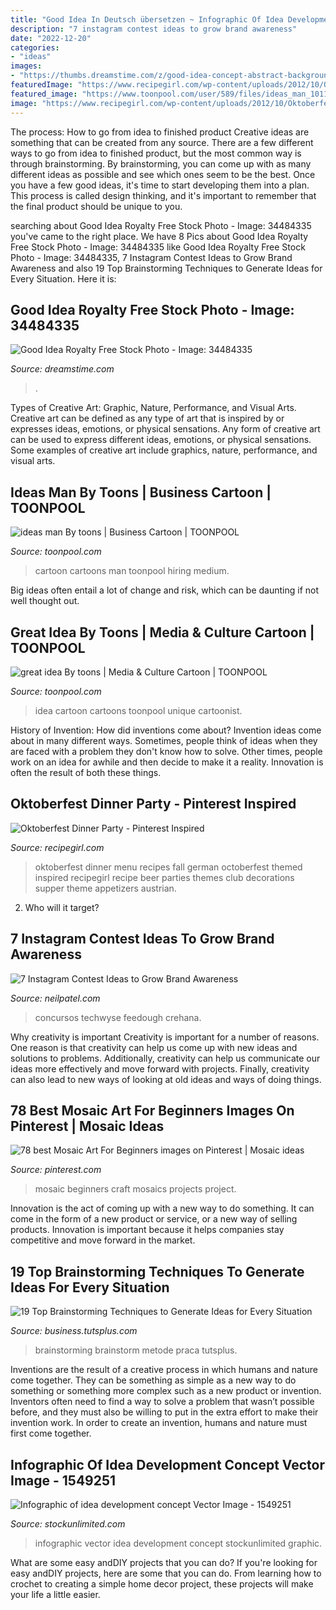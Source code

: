 ```yaml
---
title: "Good Idea In Deutsch übersetzen ~ Infographic Of Idea Development Concept Vector Image"
description: "7 instagram contest ideas to grow brand awareness"
date: "2022-12-20"
categories:
- "ideas"
images:
- "https://thumbs.dreamstime.com/z/good-idea-concept-abstract-background-34484335.jpg"
featuredImage: "https://www.recipegirl.com/wp-content/uploads/2012/10/Oktoberfest-Menu.jpg"
featured_image: "https://www.toonpool.com/user/589/files/ideas_man_1011695.jpg"
image: "https://www.recipegirl.com/wp-content/uploads/2012/10/Oktoberfest-Menu.jpg"
---
```



The process: How to go from idea to finished product
Creative ideas are something that can be created from any source. There are a few different ways to go from idea to finished product, but the most common way is through brainstorming. By brainstorming, you can come up with as many different ideas as possible and see which ones seem to be the best. Once you have a few good ideas, it's time to start developing them into a plan. This process is called design thinking, and it's important to remember that the final product should be unique to you.

	

		
searching about Good Idea Royalty Free Stock Photo - Image: 34484335 you've came to the right place. We have 8 Pics about Good Idea Royalty Free Stock Photo - Image: 34484335 like Good Idea Royalty Free Stock Photo - Image: 34484335, 7 Instagram Contest Ideas to Grow Brand Awareness and also 19 Top Brainstorming Techniques to Generate Ideas for Every Situation. Here it is:
		
    
## Good Idea Royalty Free Stock Photo - Image: 34484335

<img loading=lazy src="https://thumbs.dreamstime.com/z/good-idea-concept-abstract-background-34484335.jpg" onerror="this.onerror=null;this.src='https://tse3.mm.bing.net/th?id=OIP.nw054MQbJAi3cz-ptIW1UwHaH6&amp;pid=15.1';" alt="Good Idea Royalty Free Stock Photo - Image: 34484335">

_Source: dreamstime.com_

>. 

	

Types of Creative Art: Graphic, Nature, Performance, and Visual Arts.
Creative art can be defined as any type of art that is inspired by or expresses ideas, emotions, or physical sensations. Any form of creative art can be used to express different ideas, emotions, or physical sensations. Some examples of creative art include graphics, nature, performance, and visual arts.

    
## Ideas Man By Toons | Business Cartoon | TOONPOOL

<img loading=lazy src="https://www.toonpool.com/user/589/files/ideas_man_1011695.jpg" onerror="this.onerror=null;this.src='https://tse2.mm.bing.net/th?id=OIP.pMsrf8W_TD2kI8e3yd0CGwHaHY&amp;pid=15.1';" alt="ideas man By toons | Business Cartoon | TOONPOOL">

_Source: toonpool.com_

>cartoon cartoons man toonpool hiring medium. 

	

Big ideas often entail a lot of change and risk, which can be daunting if not well thought out.

    
## Great Idea By Toons | Media &amp; Culture Cartoon | TOONPOOL

<img loading=lazy src="http://www.toonpool.com/user/589/files/great_idea_1701295.jpg" onerror="this.onerror=null;this.src='https://tse2.mm.bing.net/th?id=OIP.-IPYZMo7FLnBaGwnd05sEwHaHb&amp;pid=15.1';" alt="great idea By toons | Media &amp; Culture Cartoon | TOONPOOL">

_Source: toonpool.com_

>idea cartoon cartoons toonpool unique cartoonist. 

	

History of Invention: How did inventions come about?
Invention ideas come about in many different ways. Sometimes, people think of ideas when they are faced with a problem they don't know how to solve. Other times, people work on an idea for awhile and then decide to make it a reality. Innovation is often the result of both these things.

    
## Oktoberfest Dinner Party - Pinterest Inspired

<img loading=lazy src="https://www.recipegirl.com/wp-content/uploads/2012/10/Oktoberfest-Menu.jpg" onerror="this.onerror=null;this.src='https://tse4.mm.bing.net/th?id=OIP.dzj6rBZY6bsJjxWB9jXzxgHaJO&amp;pid=15.1';" alt="Oktoberfest Dinner Party - Pinterest Inspired">

_Source: recipegirl.com_

>oktoberfest dinner menu recipes fall german octoberfest themed inspired recipegirl recipe beer parties themes club decorations supper theme appetizers austrian. 

	

2) Who will it target?

    
## 7 Instagram Contest Ideas To Grow Brand Awareness

<img loading=lazy src="https://neilpatel.com/wp-content/uploads/2017/08/pasted-image-0-154.png" onerror="this.onerror=null;this.src='https://tse1.mm.bing.net/th?id=OIP.mAGsTGwSWcA7bxtoJD_FUQHaEs&amp;pid=15.1';" alt="7 Instagram Contest Ideas to Grow Brand Awareness">

_Source: neilpatel.com_

>concursos techwyse feedough crehana. 

	

Why creativity is important
Creativity is important for a number of reasons. One reason is that creativity can help us come up with new ideas and solutions to problems. Additionally, creativity can help us communicate our ideas more effectively and move forward with projects. Finally, creativity can also lead to new ways of looking at old ideas and ways of doing things.

    
## 78 Best Mosaic Art For Beginners Images On Pinterest | Mosaic Ideas

<img loading=lazy src="https://i.pinimg.com/736x/0a/ab/db/0aabdb381a184349f69c1e95bae2d3e1--mosaic-art-mosaics.jpg" onerror="this.onerror=null;this.src='https://tse4.mm.bing.net/th?id=OIP.LCJqwmPzqylBELNRIRR_RgHaHe&amp;pid=15.1';" alt="78 best Mosaic Art For Beginners images on Pinterest | Mosaic ideas">

_Source: pinterest.com_

>mosaic beginners craft mosaics projects project. 

	

Innovation is the act of coming up with a new way to do something. It can come in the form of a new product or service, or a new way of selling products. Innovation is important because it helps companies stay competitive and move forward in the market.

    
## 19 Top Brainstorming Techniques To Generate Ideas For Every Situation

<img loading=lazy src="https://cms-assets.tutsplus.com/cdn-cgi/image/width=850/uploads/users/48/posts/27181/image-upload/Brainstorming" onerror="this.onerror=null;this.src='https://tse1.mm.bing.net/th?id=OIP.g2ej0dKJQnC1xMrDvzxicAHaE8&amp;pid=15.1';" alt="19 Top Brainstorming Techniques to Generate Ideas for Every Situation">

_Source: business.tutsplus.com_

>brainstorming brainstorm metode praca tutsplus. 

	

Inventions are the result of a creative process in which humans and nature come together. They can be something as simple as a new way to do something or something more complex such as a new product or invention. Inventors often need to find a way to solve a problem that wasn’t possible before, and they must also be willing to put in the extra effort to make their invention work. In order to create an invention, humans and nature must first come together.

    
## Infographic Of Idea Development Concept Vector Image - 1549251

<img loading=lazy src="https://images.cdn1.stockunlimited.net/preview1300/infographic-of-idea-development-concept_1549251.jpg" onerror="this.onerror=null;this.src='https://tse2.mm.bing.net/th?id=OIP.HIdX8ndABe7DXrQwBIXRdgHaHa&amp;pid=15.1';" alt="Infographic of idea development concept Vector Image - 1549251">

_Source: stockunlimited.com_

>infographic vector idea development concept stockunlimited graphic. 

	

What are some easy andDIY projects that you can do?
If you're looking for easy andDIY projects, here are some that you can do. From learning how to crochet to creating a simple home decor project, these projects will make your life a little easier.

